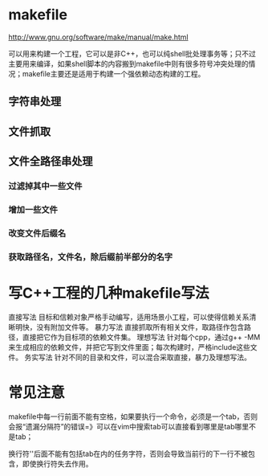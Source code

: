 
makefile
===========================
<http://www.gnu.org/software/make/manual/make.html>

可以用来构建一个工程，它可以是非C++，也可以纯shell批处理事务等；只不过主要用来编译，如果shell脚本的内容搬到makefile中则有很多符号冲突处理的情况；makefile主要还是适用于构建一个强依赖动态构建的工程。

字符串处理
---------------------------
文件抓取
---------------------------
文件全路径串处理
---------------------------
### 过滤掉其中一些文件
### 增加一些文件
### 改变文件后缀名
### 获取路径名，文件名，除后缀前半部分的名字

写C++工程的几种makefile写法
===========================
直接写法	目标和信赖对象严格手动编写，适用场景小工程，可以使得信赖关系清晰明快，没有附加文件等。
暴力写法	直接抓取所有相关文件，取路径作包含路径，直接把它作为目标项的依赖文件集。
理想写法	针对每个cpp，通过g++ -MM来生成相应的依赖文件，并把它写到文件里面；每次构建时，严格include这些文件。
务实写法	针对不同的目录和文件，可以混合采取直接，暴力及理想写法。


常见注意
===========================
makefile中每一行前面不能有空格，如果要执行一个命令，必须是一个tab，否则会报“遗漏分隔符”的错误=》可以在vim中搜索tab可以直接看到哪里是tab哪里不是tab；

换行符'\'后面不能有包括tab在内的任务字符，否则会导致当前行的下一行不被包含，即使换行符失去作用。


